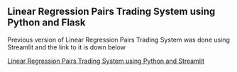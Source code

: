 ## Linear Regression Pairs Trading System using Python and Flask 

Previous version of Linear Regression Pairs Trading System was done using Streamlit and the link to it is down below

<a href="https://github.com/TanushMM/Linear_Regression_Pairs_Trading_System_Streamlit.git">Linear Regression Pairs Trading System using Python and Streamlit</a>
